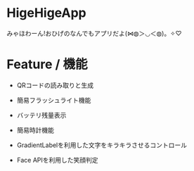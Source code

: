 # HigeHigeApp

みゃほわーん!おひげのなんでもアプリだよ(⋈◍＞◡＜◍)。✧♡

# Feature / 機能

- QRコードの読み取りと生成

- 簡易フラッシュライト機能

- バッテリ残量表示

- 簡易時計機能

- GradientLabelを利用した文字をキラキラさせるコントロール

- Face APIを利用した笑顔判定

